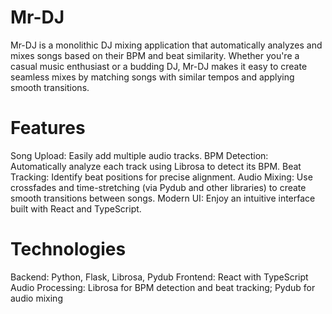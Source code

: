 # Mr-DJ

Mr-DJ is a monolithic DJ mixing application that automatically analyzes and mixes songs based on their BPM and beat similarity. Whether you're a casual music enthusiast or a budding DJ, Mr-DJ makes it easy to create seamless mixes by matching songs with similar tempos and applying smooth transitions.

# Features
Song Upload: Easily add multiple audio tracks.
BPM Detection: Automatically analyze each track using Librosa to detect its BPM.
Beat Tracking: Identify beat positions for precise alignment.
Audio Mixing: Use crossfades and time-stretching (via Pydub and other libraries) to create smooth transitions between songs.
Modern UI: Enjoy an intuitive interface built with React and TypeScript.

# Technologies
Backend: Python, Flask, Librosa, Pydub
Frontend: React with TypeScript
Audio Processing: Librosa for BPM detection and beat tracking; Pydub for audio mixing
